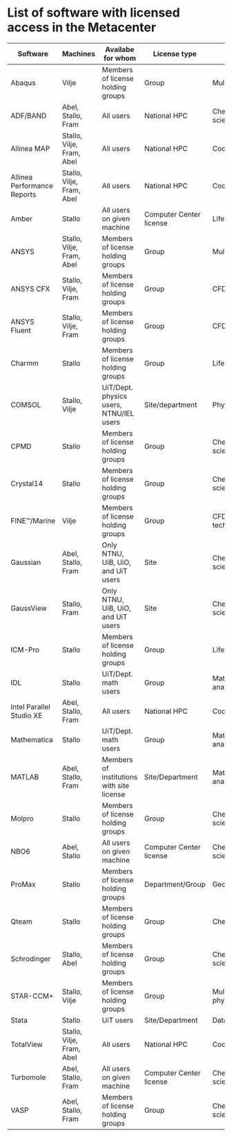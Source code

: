 # List of software with licensed access in the Metacenter

| Software                    | Machines                  | Availabe for whom                         | License type            | Field                      | Source of funding   |
|-----------------------------|---------------------------|-------------------------------------------|-------------------------|----------------------------|---------------------|
| Abaqus                      | Vilje                     | Members of license holding groups         | Group                   | Multiphysics/FEA           | Users               |
| ADF/BAND                    | Abel, Stallo, Fram        | All users                                 | National HPC            | Chemistry/Material science | National/Sigma2     |
| Allinea MAP                 | Stallo, Vilje, Fram, Abel | All users                                 | National HPC            | Code development           | National/Sigma2     |
| Allinea Performance Reports | Stallo, Vilje, Fram, Abel | All users                                 | National HPC            | Code development           | National/Sigma2     |
| Amber                       | Stallo                    | All users on given machine                | Computer Center license | Life science               | National/Sigma2     |
| ANSYS                       | Stallo, Vilje, Fram, Abel | Members of license holding groups         | Group                   | Multi-physics              | Users               |
| ANSYS CFX                   | Stallo, Vilje, Fram       | Members of license holding groups         | Group                   | CFD                        | Users               |
| ANSYS Fluent                | Stallo, Vilje, Fram       | Members of license holding groups         | Group                   | CFD                        | Users               |
| Charmm                      | Stallo                    | Members of license holding groups         | Group                   | Life science               | Users               |
| COMSOL                      | Stallo, Vilje             | UiT/Dept. physics users, NTNU/IEL users   | Site/department         | Physics                    | Users               |
| CPMD                        | Stallo                    | Members of license holding groups         | Group                   | Chemistry/Material science | Users               |
| Crystal14                   | Stallo                    | Members of license holding groups         | Group                   | Chemistry/Material science | National/Sigma2     |
| FINE™/Marine                | Vilje                     | Members of license holding groups         | Group                   | CFD for Marine tech. field | Users               |
| Gaussian                    | Abel, Stallo, Fram        | Only NTNU, UiB, UiO, and UiT users        | Site                    | Chemistry/Material science | NTNU, UiB, UiO, UiT |
| GaussView                   | Stallo, Fram              | Only NTNU, UiB, UiO, and UiT users        | Site                    | Chemistry/Material science | NTNU, UiB, UiO, UiT |
| ICM-Pro                     | Stallo                    | Members of license holding groups         | Group                   | Life science               | Users               |
| IDL                         | Stallo                    | UiT/Dept. math users                      | Group                   | Mathematics/Data analysis  | Users               |
| Intel Parallel Studio XE    | Abel, Stallo, Fram        | All users                                 | National HPC            | Code development           | National/Sigma2     |
| Mathematica                 | Stallo                    | UiT/Dept. math users                      | Group                   | Mathematics/Data analysis  | Users               |
| MATLAB                      | Abel, Stallo, Fram        | Members of institutions with site license | Site/Department         | Mathematics/Data analysis  | Users               |
| Molpro                      | Stallo                    | Members of license holding groups         | Group                   | Chemistry/Material science | Users               |
| NBO6                        | Abel, Stallo              | All users on given machine                | Computer Center license | Chemistry/Material science | National/Sigma2     |
| ProMax                      | Stallo                    | Members of license holding groups         | Department/Group        | Geology                    | Users               |
| Qteam                       | Stallo                    | Members of license holding groups         | Group                   | Chemistry                  | Users               |
| Schrodinger                 | Stallo, Abel              | Members of license holding groups         | Group                   | Chemistry, Life-science    | Split Users/Sigma2  |
| STAR-CCM+                   | Stallo, Vilje             | Members of license holding groups         | Group                   | Multi-physics/CFD          | Users               |
| Stata                       | Stallo                    | UiT users                                 | Site/Department         | Data analysis              | Users               |
| TotalView                   | Stallo, Vilje, Fram, Abel | All users                                 | National HPC            | Code development           | National/Sigma2     |
| Turbomole                   | Abel, Stallo, Fram        | All users on given machine                | Computer Center license | Chemistry/Material science | National/Sigma2     |
| VASP                        | Abel, Stallo, Fram        | Members of license holding groups         | Group                   | Chemistry/Material science | Users               |
